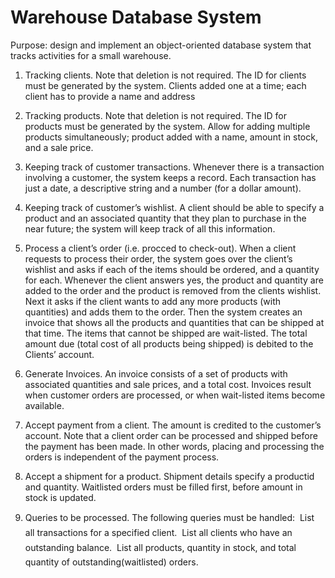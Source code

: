 # Warehouse Database System 

Purpose: design and implement an object-oriented database system that tracks activities for a small warehouse.

1. Tracking clients. Note that deletion is not required. The ID for clients must be generated
by the system. Clients added one at a time; each client has to provide a name and address

2. Tracking products. Note that deletion is not required. The ID for products must be
generated by the system. Allow for adding multiple products simultaneously; product
added with a name, amount in stock, and a sale price.

3. Keeping track of customer transactions. Whenever there is a transaction involving a customer,
the system keeps a record. Each transaction has just a date, a descriptive string and a number
(for a dollar amount).

4. Keeping track of customer’s wishlist. A client should be able to specify a product and an
associated quantity that they plan to purchase in the near future; the system will keep track
of all this information.

5. Process a client’s order (i.e. procced to check-out). When a client requests to process their
order, the system goes over the client’s wishlist and asks if each of the items should be ordered,
and a quantity for each. Whenever the client answers yes, the product and quantity are added
to the order and the product is removed from the clients wishlist. Next it asks if the client
wants to add any more products (with quantities) and adds them to the order. Then the
system creates an invoice that shows all the products and quantities that can be shipped at
that time. The items that cannot be shipped are wait-listed. The total amount due (total
cost of all products being shipped) is debited to the Clients’ account.

6. Generate Invoices. An invoice consists of a set of products with associated quantities and
sale prices, and a total cost. Invoices result when customer orders are processed, or when
wait-listed items become available.

7. Accept payment from a client. The amount is credited to the customer’s account. Note that
a client order can be processed and shipped before the payment has been made. In other
words, placing and processing the orders is independent of the payment process.

8. Accept a shipment for a product. Shipment details specify a productid and quantity. Waitlisted
orders must be filled first, before amount in stock is updated.

9. Queries to be processed. The following queries must be handled:
   List all transactions for a specified client.
   List all clients who have an outstanding balance.
   List all products, quantity in stock, and total quantity of outstanding(waitlisted) orders.
